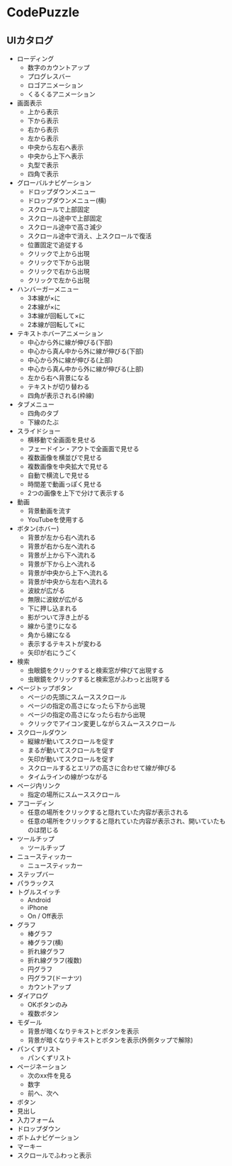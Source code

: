 # CodePuzzle

## UIカタログ

* ローディング
  * 数字のカウントアップ
  * プログレスバー
  * ロゴアニメーション
  * くるくるアニメーション
* 画面表示
  * 上から表示
  * 下から表示
  * 右から表示
  * 左から表示
  * 中央から左右へ表示
  * 中央から上下へ表示
  * 丸型で表示
  * 四角で表示
* グローバルナビゲーション
  * ドロップダウンメニュー
  * ドロップダウンメニュー(横)
  * スクロールで上部固定
  * スクロール途中で上部固定
  * スクロール途中で高さ減少
  * スクロール途中で消え、上スクロールで復活
  * 位置固定で追従する
  * クリックで上から出現
  * クリックで下から出現
  * クリックで右から出現
  * クリックで左から出現
* ハンバーガーメニュー
  * 3本線が×に
  * 2本線が×に
  * 3本線が回転して×に
  * 2本線が回転して×に
* テキストホバーアニメーション
  * 中心から外に線が伸びる(下部)
  * 中心から真ん中から外に線が伸びる(下部)
  * 中心から外に線が伸びる(上部)
  * 中心から真ん中から外に線が伸びる(上部)
  * 左から右へ背景になる
  * テキストが切り替わる
  * 四角が表示される(枠線)
* タブメニュー
  * 四角のタブ
  * 下線のたぶ
* スライドショー
  * 横移動で全画面を見せる
  * フェードイン・アウトで全画面で見せる
  * 複数画像を横並びで見せる
  * 複数画像を中央拡大で見せる
  * 自動で横流しで見せる
  * 時間差で動画っぽく見せる
  * 2つの画像を上下で分けて表示する
* 動画
  * 背景動画を流す
  * YouTubeを使用する
* ボタン(ホバー)
  * 背景が左から右へ流れる
  * 背景が右から左へ流れる
  * 背景が上から下へ流れる
  * 背景が下から上へ流れる
  * 背景が中央から上下へ流れる
  * 背景が中央から左右へ流れる
  * 波紋が広がる
  * 無限に波紋が広がる
  * 下に押し込まれる
  * 影がついて浮き上がる
  * 線から塗りになる
  * 角から線になる
  * 表示するテキストが変わる
  * 矢印が右にうごく
* 検索
  * 虫眼鏡をクリックすると検索窓が伸びて出現する
  * 虫眼鏡をクリックすると検索窓がふわっと出現する
* ページトップボタン
  * ページの先頭にスムーススクロール
  * ページの指定の高さになったら下から出現
  * ページの指定の高さになったら右から出現
  * クリックでアイコン変更しながらスムーススクロール
* スクロールダウン
  * 縦線が動いてスクロールを促す
  * まるが動いてスクロールを促す
  * 矢印が動いてスクロールを促す
  * スクロールするとエリアの高さに合わせて線が伸びる
  * タイムラインの線がつながる
* ページ内リンク
  * 指定の場所にスムーススクロール
* アコーディン
  * 任意の場所をクリックすると隠れていた内容が表示される
  * 任意の場所をクリックすると隠れていた内容が表示され、開いていたものは閉じる
* ツールチップ
  * ツールチップ
* ニュースティッカー
  * ニュースティッカー
* ステップバー
* パララックス
* トグルスイッチ
  * Android
  * iPhone
  * On / Off表示
* グラフ
  * 棒グラフ
  * 棒グラフ(横)
  * 折れ線グラフ
  * 折れ線グラフ(複数)
  * 円グラフ
  * 円グラフ(ドーナツ)
  * カウントアップ
* ダイアログ
  * OKボタンのみ
  * 複数ボタン
* モダール
  * 背景が暗くなりテキストとボタンを表示
  * 背景が暗くなりテキストとボタンを表示(外側タップで解除)
* パンくずリスト
  * パンくずリスト
* ページネーション
  * 次のxx件を見る
  * 数字
  * 前へ、次へ
* ボタン
* 見出し
* 入力フォーム
* ドロップダウン
* ボトムナビゲーション
* マーキー
* スクロールでふわっと表示

